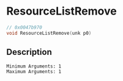 # ResourceListRemove
```c
// 0x0047b970
void ResourceListRemove(unk p0)
```
## Description
```
Minimum Arguments: 1
Maximum Arguments: 1
```
